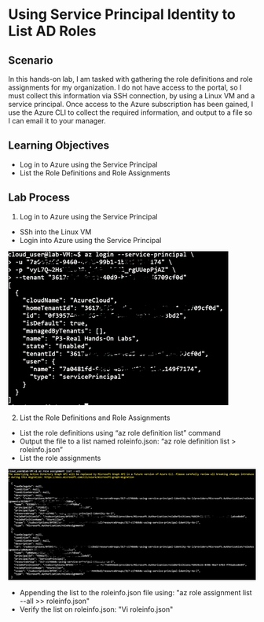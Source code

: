 # Using Service Principal Identity to List AD Roles

## Scenario

In this hands-on lab, I am tasked with gathering the role definitions and role assignments for my organization. I do not have access to the portal, so I must collect
this information via SSH connection, by using a Linux VM and a service principal. Once access to the Azure subscription has been gained, I use the Azure CLI to collect 
the required information, and output to a file so I can email it to your manager.

## Learning Objectives

- Log in to Azure using the Service Principal
- List the Role Definitions and Role Assignments

## Lab Process

1.	Log in to Azure using the Service Principal
-	SSh into the Linux VM
-	Login into Azure using the Service Principal

![](../../Images/Lab-4/Imagen1.png/)

2.	List the Role Definitions and Role Assignments
-	List the role definitions using “az role definition list” command
-	Output the file to a list named roleinfo.json: “az role definition list > roleinfo.json”
-	List the role assignments

![](../../Images/Lab-4/Imagen2.png/)

-	Appending the list to the roleinfo.json file using: "az role assignment list --all >> roleinfo.json"
-	Verify the list on roleinfo.json:
      "Vi roleinfo.json"
